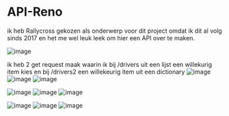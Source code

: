 # API-Reno
ik heb Rallycross gekozen als onderwerp voor dit project omdat ik dit al volg sinds 2017 en het me wel leuk leek om hier een API over te maken.



![image](https://user-images.githubusercontent.com/91118302/202909310-7c504167-d91b-4495-b88c-7db2bcb07105.png)

ik heb 2 get request maak waarin ik bij /drivers uit een lijst een willekurig item kies en bij /drivers2 een willekeurig item uit een dictionary
![image](https://user-images.githubusercontent.com/91118302/202908979-5b43dcb3-390c-4087-8599-ea954a83c8e4.png)
![image](https://user-images.githubusercontent.com/91118302/202908990-a26d7e19-ac6d-480c-809e-73eaabdd028a.png)
![image](https://user-images.githubusercontent.com/91118302/202909013-155c979d-b435-425f-bd03-d4498fcd6280.png)

![image](https://user-images.githubusercontent.com/91118302/202908060-ac477771-0b8e-4c08-8f54-38b6b467e8c8.png)
![image](https://user-images.githubusercontent.com/91118302/202910225-ed3435e3-62b8-4218-a8a4-8bbd1d2b7f02.png)
![image](https://user-images.githubusercontent.com/91118302/202910295-9e391bca-505c-4ab5-ab10-6637fe96b367.png)





![image](https://user-images.githubusercontent.com/91118302/202899503-74bad05e-a604-4b16-9397-112f9595854f.png)
![image](https://user-images.githubusercontent.com/91118302/202908146-1e24f95f-68d5-4eff-b49e-5ead4a4c98cb.png)
![image](https://user-images.githubusercontent.com/91118302/202908189-4e66ce7d-f044-44de-a40b-3d09943748fc.png)



